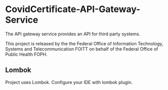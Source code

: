 # CovidCertificate-API-Gateway-Service

The API gateway service provides an API for third party systems.

This project is released by the the Federal Office of Information Technology, Systems and Telecommunication FOITT on behalf of the Federal Office of Public Health FOPH.

## Lombok
Project uses Lombok. Configure your IDE with lombok plugin.
